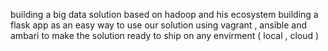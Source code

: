 building a big data solution based on hadoop and  his ecosystem
building a flask app as an easy way to use our solution
using vagrant , ansible and ambari to make the solution ready to ship on any envirment ( local , cloud )

